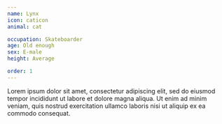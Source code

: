 ```yaml
---
name: Lynx
icon: caticon
animal: cat

occupation: Skateboarder
age: Old enough
sex: E-male
height: Average

order: 1
---
```


Lorem ipsum dolor sit amet, consectetur adipiscing elit, sed do eiusmod tempor incididunt ut labore et dolore magna aliqua. Ut enim ad minim veniam, quis nostrud exercitation ullamco laboris nisi ut aliquip ex ea commodo consequat.